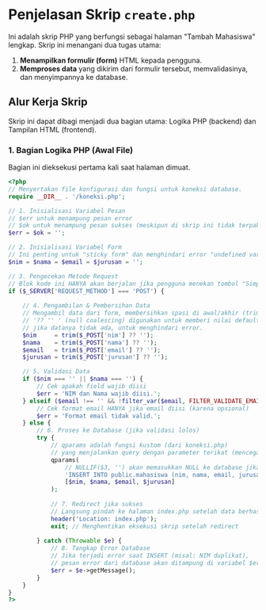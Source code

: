 # Penjelasan Skrip `create.php`

Ini adalah skrip PHP yang berfungsi sebagai halaman "Tambah Mahasiswa" lengkap. Skrip ini menangani dua tugas utama:
1.  **Menampilkan formulir (form)** HTML kepada pengguna.
2.  **Memproses data** yang dikirim dari formulir tersebut, memvalidasinya, dan menyimpannya ke database.

## Alur Kerja Skrip

Skrip ini dapat dibagi menjadi dua bagian utama: Logika PHP (backend) dan Tampilan HTML (frontend).

### 1. Bagian Logika PHP (Awal File)

Bagian ini dieksekusi pertama kali saat halaman dimuat.

```php
<?php
// Menyertakan file konfigurasi dan fungsi untuk koneksi database.
require __DIR__ . '/koneksi.php';

// 1. Inisialisasi Variabel Pesan
// $err untuk menampung pesan error
// $ok untuk menampung pesan sukses (meskipun di skrip ini tidak terpakai)
$err = $ok = '';

// 2. Inisialisasi Variabel Form
// Ini penting untuk "sticky form" dan menghindari error "undefined variable"
$nim = $nama = $email = $jurusan = '';

// 3. Pengecekan Metode Request
// Blok kode ini HANYA akan berjalan jika pengguna menekan tombol "Simpan" (mengirim form)
if ($_SERVER['REQUEST_METHOD'] === 'POST') {
    
    // 4. Pengambilan & Pembersihan Data
    // Mengambil data dari form, membersihkan spasi di awal/akhir (trim)
    // '?? '' ' (null coalescing) digunakan untuk memberi nilai default string kosong
    // jika datanya tidak ada, untuk menghindari error.
    $nim     = trim($_POST['nim'] ?? '');
    $nama    = trim($_POST['nama'] ?? '');
    $email   = trim($_POST['email'] ?? '');
    $jurusan = trim($_POST['jurusan'] ?? '');

    // 5. Validasi Data
    if ($nim === '' || $nama === '') {
        // Cek apakah field wajib diisi
        $err = 'NIM dan Nama wajib diisi.';
    } elseif ($email !== '' && !filter_var($email, FILTER_VALIDATE_EMAIL)) {
        // Cek format email HANYA jika email diisi (karena opsional)
        $err = 'Format email tidak valid.';
    } else {
        // 6. Proses ke Database (jika validasi lolos)
        try {
            // qparams adalah fungsi kustom (dari koneksi.php)
            // yang menjalankan query dengan parameter terikat (mencegah SQL Injection)
            qparams(
                // NULLIF($3, '') akan memasukkan NULL ke database jika string-nya kosong
                'INSERT INTO public.mahasiswa (nim, nama, email, jurusan) VALUES ($1, $2, NULLIF($3, \'\'), NULLIF($4, \'\'))',
                [$nim, $nama, $email, $jurusan]
            );
            
            // 7. Redirect jika sukses
            // Langsung pindah ke halaman index.php setelah data berhasil disimpan
            header('Location: index.php');
            exit; // Menghentikan eksekusi skrip setelah redirect
            
        } catch (Throwable $e) {
            // 8. Tangkap Error Database
            // Jika terjadi error saat INSERT (misal: NIM duplikat),
            // pesan error dari database akan ditampung di variabel $err
            $err = $e->getMessage();
        }
    }
}
?>
